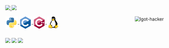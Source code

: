  <div>
  <a href="https://github.com/vicenteigor">
  <img height="180em" src="https://github-readme-stats.vercel.app/api?username=igorvicente&show_icons=true&theme=synthwave&include_all_commits=true&count_private=true"/>
  <img height="130em" src="https://github-readme-stats.vercel.app/api/top-langs/?username=vicenteigor&layout=compact&langs_count=7&theme=dracula"/>  
</div>
<div style="display: inline_block"><br>
  <img align="center" alt="Igor-Python" height="40" width="40" src="https://raw.githubusercontent.com/devicons/devicon/master/icons/python/python-original.svg">
  <img align="center" alt="Igor-c" height="40" width="40" src="https://raw.githubusercontent.com/devicons/devicon/master/icons/c/c-original.svg">
  <img align="center" alt="Igor-c++" height="40" width="40" src="https://raw.githubusercontent.com/devicons/devicon/master/icons/cplusplus/cplusplus-original.svg">
  <img align="center" alt="Igor-linux" height="40" width="40" src="https://raw.githubusercontent.com/devicons/devicon/master/icons/linux/linux-original.svg">
 <img align = "right"  alt="Igot-hacker" src="https://media.giphy.com/media/MM0Jrc8BHKx3y/giphy.gif">
</div>

 ##

<div> 
  <a href = "mailto:vicente.igor2@gmail.com"><img src="https://img.shields.io/badge/-Gmail-%23333?style=for-the-badge&logo=gmail&logoColor=white" target="_blank"></a>
  <a href="https://www.linkedin.com/in/vicente-igor" target="_blank"><img src="https://img.shields.io/badge/-LinkedIn-%230077B5?style=for-the-badge&logo=linkedin&logoColor=white" target="_blank"></a> 
 <a href="https://instagram.com/theigorvicente" target="_blank"><img src="https://img.shields.io/badge/-Instagram-%23E4405F?style=for-the-badge&logo=instagram&logoColor=white" target="_blank"></a>
 
</div>







